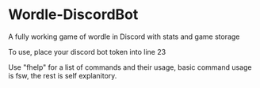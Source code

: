 # Wordle-DiscordBot
A fully working game of wordle in Discord with stats and game storage

To use, place your discord bot token into line 23

Use "fhelp" for a list of commands and their usage, basic command usage is fsw, the rest is self explanitory.
